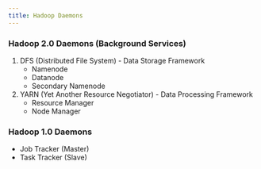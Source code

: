 ```yaml
---
title: Hadoop Daemons
---
```


### Hadoop 2.0 Daemons (Background Services)

1. DFS (Distributed File System) - Data Storage Framework
	* Namenode
	* Datanode
	* Secondary Namenode
2. YARN (Yet Another Resource Negotiator) - Data Processing Framework
	* Resource Manager
	* Node Manager

### Hadoop 1.0 Daemons

* Job Tracker (Master)
* Task Tracker (Slave)